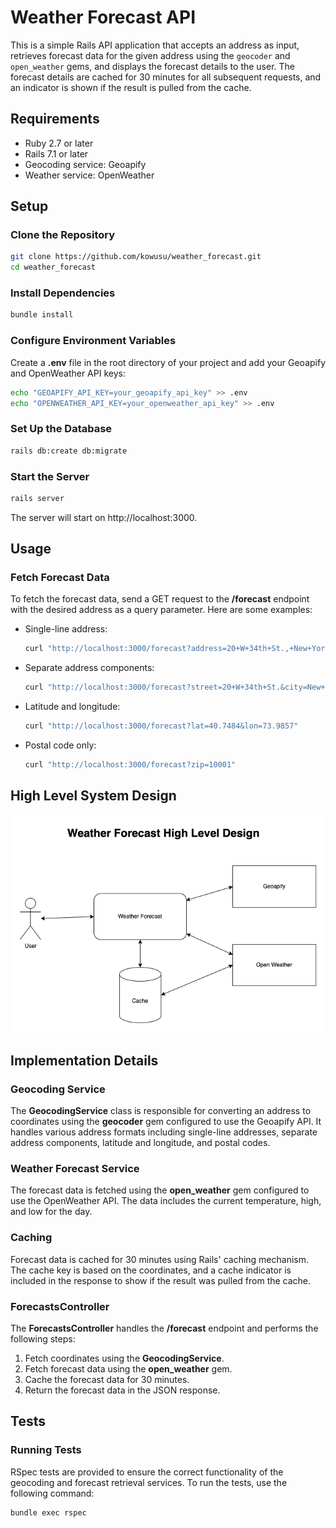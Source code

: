 # Weather Forecast API

This is a simple Rails API application that accepts an address as input, retrieves forecast data for the given address using the `geocoder` and `open_weather` gems, and displays the forecast details to the user. The forecast details are cached for 30 minutes for all subsequent requests, and an indicator is shown if the result is pulled from the cache.

## Requirements

- Ruby 2.7 or later
- Rails 7.1 or later
- Geocoding service: Geoapify
- Weather service: OpenWeather

## Setup

### Clone the Repository

```bash
git clone https://github.com/kowusu/weather_forecast.git
cd weather_forecast
```

### Install Dependencies

```bash
bundle install
```

### Configure Environment Variables

Create a **.env** file in the root directory of your project and add your Geoapify and OpenWeather API keys:

```bash
echo "GEOAPIFY_API_KEY=your_geoapify_api_key" >> .env
echo "OPENWEATHER_API_KEY=your_openweather_api_key" >> .env
```

### Set Up the Database

```bash
rails db:create db:migrate
```

### Start the Server

```bash
rails server
```

The server will start on http://localhost:3000.

## Usage

### Fetch Forecast Data

To fetch the forecast data, send a GET request to the **/forecast** endpoint with the desired address as a query parameter. Here are some examples:

- Single-line address:
  ```bash
  curl "http://localhost:3000/forecast?address=20+W+34th+St.,+New+York,+NY,+10001"
  ```
- Separate address components:
  ```bash
  curl "http://localhost:3000/forecast?street=20+W+34th+St.&city=New+York&state=NY&zip=10001"
  ```
- Latitude and longitude:
  ```bash
  curl "http://localhost:3000/forecast?lat=40.7484&lon=73.9857"
  ```
- Postal code only:
  ```bash
  curl "http://localhost:3000/forecast?zip=10001"
  ```

## High Level System Design

![High Level System Design](docs/Weather-Forecast-HLD.drawio.png)

## Implementation Details

### Geocoding Service

The **GeocodingService** class is responsible for converting an address to coordinates using the **geocoder** gem configured to use the Geoapify API. It handles various address formats including single-line addresses, separate address components, latitude and longitude, and postal codes.

### Weather Forecast Service

The forecast data is fetched using the **open_weather** gem configured to use the OpenWeather API. The data includes the current temperature, high, and low for the day.

### Caching

Forecast data is cached for 30 minutes using Rails' caching mechanism. The cache key is based on the coordinates, and a cache indicator is included in the response to show if the result was pulled from the cache.

### ForecastsController

The **ForecastsController** handles the **/forecast** endpoint and performs the following steps:

1. Fetch coordinates using the **GeocodingService**.
2. Fetch forecast data using the **open_weather** gem.
3. Cache the forecast data for 30 minutes.
4. Return the forecast data in the JSON response.

## Tests

### Running Tests

RSpec tests are provided to ensure the correct functionality of the geocoding and forecast retrieval services. To run the tests, use the following command:
```bash
bundle exec rspec
```